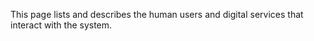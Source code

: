This page lists and describes the human users and digital services that interact with the system.



  
